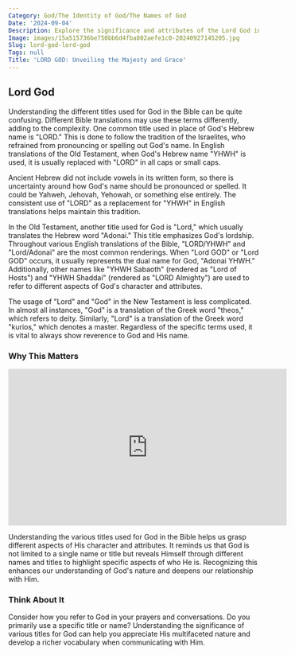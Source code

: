 ```yaml
---
Category: God/The Identity of God/The Names of God
Date: '2024-09-04'
Description: Explore the significance and attributes of the Lord God in various religious traditions, delving into the divine characteristics and roles associated with this supreme being.
Image: images/15a515736be750bb6d4fba802aefe1c0-20240927145205.jpg
Slug: lord-god-lord-god
Tags: null
Title: 'LORD GOD: Unveiling the Majesty and Grace'
---
```


## Lord God

Understanding the different titles used for God in the Bible can be quite confusing. Different Bible translations may use these terms differently, adding to the complexity. One common title used in place of God's Hebrew name is "LORD." This is done to follow the tradition of the Israelites, who refrained from pronouncing or spelling out God's name. In English translations of the Old Testament, when God's Hebrew name "YHWH" is used, it is usually replaced with "LORD" in all caps or small caps.

Ancient Hebrew did not include vowels in its written form, so there is uncertainty around how God's name should be pronounced or spelled. It could be Yahweh, Jehovah, Yehowah, or something else entirely. The consistent use of "LORD" as a replacement for "YHWH" in English translations helps maintain this tradition.

In the Old Testament, another title used for God is "Lord," which usually translates the Hebrew word "Adonai." This title emphasizes God's lordship. Throughout various English translations of the Bible, "LORD/YHWH" and "Lord/Adonai" are the most common renderings. When "Lord GOD" or "Lord GOD" occurs, it usually represents the dual name for God, "Adonai YHWH." Additionally, other names like "YHWH Sabaoth" (rendered as "Lord of Hosts") and "YHWH Shaddai" (rendered as "LORD Almighty") are used to refer to different aspects of God's character and attributes.

The usage of "Lord" and "God" in the New Testament is less complicated. In almost all instances, "God" is a translation of the Greek word "theos," which refers to deity. Similarly, "Lord" is a translation of the Greek word "kurios," which denotes a master. Regardless of the specific terms used, it is vital to always show reverence to God and His name.

### Why This Matters


<iframe width="560" height="315" src="https://www.youtube.com/embed/yJEcb2qb9Yg" frameborder="0" allow="autoplay; encrypted-media" allowfullscreen></iframe>


Understanding the various titles used for God in the Bible helps us grasp different aspects of His character and attributes. It reminds us that God is not limited to a single name or title but reveals Himself through different names and titles to highlight specific aspects of who He is. Recognizing this enhances our understanding of God's nature and deepens our relationship with Him.

### Think About It

Consider how you refer to God in your prayers and conversations. Do you primarily use a specific title or name? Understanding the significance of various titles for God can help you appreciate His multifaceted nature and develop a richer vocabulary when communicating with Him.
